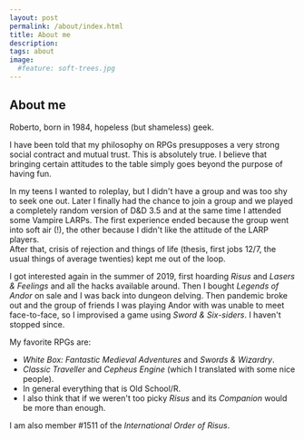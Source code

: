 ```yaml
---
layout: post
permalink: /about/index.html
title: About me
description: 
tags: about
image:
  #feature: soft-trees.jpg
---
```


## About me

Roberto, born in 1984, hopeless (but shameless) geek.

I have been told that my philosophy on RPGs presupposes a very strong social contract and mutual trust. This is absolutely true. I believe that bringing certain attitudes to the table simply goes beyond the purpose of having fun.

In my teens I wanted to roleplay, but I didn't have a group and was too shy to seek one out. Later I finally had the chance to join a group and we played a completely random version of D&D 3.5 and at the same time I attended some Vampire LARPs. The first experience ended because the group went into soft air (!), the other because I didn't like the attitude of the LARP players.  
After that, crisis of rejection and things of life (thesis, first jobs 12/7, the usual things of average twenties) kept me out of the loop.

I got interested again in the summer of 2019, first hoarding *Risus* and *Lasers & Feelings* and all the hacks available around. Then I bought *Legends of Andor* on sale and I was back into dungeon delving. Then pandemic broke out and the group of friends I was playing Andor with was unable to meet face-to-face, so I improvised a game using *Sword & Six-siders*. I haven't stopped since.

My favorite RPGs are:
- *White Box: Fantastic Medieval Adventures* and *Swords & Wizardry*.
- *Classic Traveller* and *Cepheus Engine* (which I translated with some nice people).
- In general everything that is Old School/R.
- I also think that if we weren't too picky *Risus* and its *Companion* would be more than enough.

I am also member #1511 of the *International Order of Risus*.